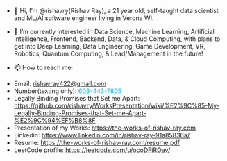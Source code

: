 - 👋 Hi, I’m @rishavry(Rishav Ray), a 21 year old, self-taught data scientist and ML/AI software engineer living in Verona WI.

- 👀 I’m currently interested in Data Science, Machine Learning, Artificial Intelligence, Frontend, Backend, Data, & Cloud Computing, with plans to get into Deep Learning, Data Engineering, Game Development, VR, Robotics, Quantum Computing, & Lead/Management in the future!
  
- 📫 How to reach me:
* Email: rishavray422@gmail.com
* Number(texting only): <span style="color:#03b6fc">608-443-7805</span>
* Legally Binding Promises that Set me Apart: https://github.com/rishavry/WorksPresentation/wiki/%E2%9C%85-My-Legally-Binding-Promises-that-Set-me-Apart-%E2%9C%94%EF%B8%8F
* Presentation of my Works: https://the-works-of-rishav-ray.com
* Linkedin: https://www.linkedin.com/in/rishav-ray-91a85836a/
* Resume: https://the-works-of-rishav-ray.com/resume.pdf
* LeetCode profile: https://leetcode.com/u/ocoDFiROav/
